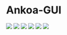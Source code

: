 Ankoa-GUI
=========

![](http://i.imgur.com/Erx7hF6.png)
![](http://i.imgur.com/HOGRYth.png)
![](http://i.imgur.com/QMHz9kW.png)
![](http://i.imgur.com/hriHMKs.png)
![](http://i.imgur.com/QgDCNHf.png)
![](http://i.imgur.com/pzHTBqQ.png)

